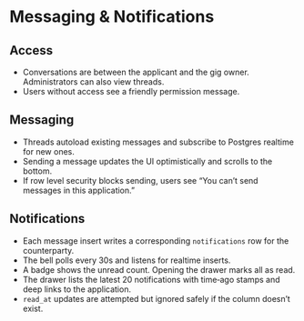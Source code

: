 # Messaging & Notifications

## Access
- Conversations are between the applicant and the gig owner. Administrators can also view threads.
- Users without access see a friendly permission message.

## Messaging
- Threads autoload existing messages and subscribe to Postgres realtime for new ones.
- Sending a message updates the UI optimistically and scrolls to the bottom.
- If row level security blocks sending, users see “You can’t send messages in this application.”

## Notifications
- Each message insert writes a corresponding `notifications` row for the counterparty.
- The bell polls every 30s and listens for realtime inserts.
- A badge shows the unread count. Opening the drawer marks all as read.
- The drawer lists the latest 20 notifications with time‑ago stamps and deep links to the application.
- `read_at` updates are attempted but ignored safely if the column doesn’t exist.
